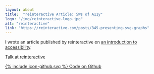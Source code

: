 ```yaml
---
layout: about
title:  "reinteractive Article: 5Ws of A11y"
logo: "/img/reinteractive-logo.jpg"
alt: "reinteractive"
link: "https://reinteractive.com/posts/349-presenting-svg-graphs"
---
```


I wrote an article published by reinteractive on [an introduction to accessibility](/publications/#reinteractive-5-ws-a11y-2017).

[Talk at reinteractive](/presentations/#five-ws-a11y)

[<span class="icon icon--github">{% include icon-github.svg %}</span> Code on Github](https://github.com/Rhiana/a11y_demo)
